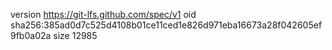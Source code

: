 version https://git-lfs.github.com/spec/v1
oid sha256:385ad0d7c525d4108b01ce11ced1e826d971eba16673a28f042605ef9fb0a02a
size 12985
